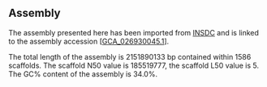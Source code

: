 **Assembly**
--------

The assembly presented here has been imported from [INSDC](http://www.insdc.org) and is linked to the assembly accession [[GCA\_026930045.1](http://www.ebi.ac.uk/ena/data/view/GCA_026930045.1)].

The total length of the assembly is 2151890133 bp contained within 1586 scaffolds.
The scaffold N50 value is 185519777, the scaffold L50 value is 5.
The GC% content of the assembly is 34.0%.
